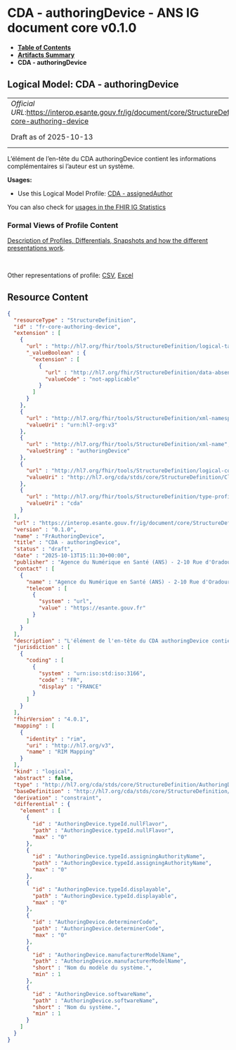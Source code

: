 # CDA - authoringDevice - ANS IG document core v0.1.0

* [**Table of Contents**](toc.md)
* [**Artifacts Summary**](artifacts.md)
* **CDA - authoringDevice**

## Logical Model: CDA - authoringDevice 

| | |
| :--- | :--- |
| *Official URL*:https://interop.esante.gouv.fr/ig/document/core/StructureDefinition/fr-core-authoring-device | *Version*:0.1.0 |
| Draft as of 2025-10-13 | *Computable Name*:FrAuthoringDevice |

 
L’élément de l’en-tête du CDA authoringDevice contient les informations complémentaires si l’auteur est un système. 

**Usages:**

* Use this Logical Model Profile: [CDA - assignedAuthor](StructureDefinition-fr-core-assigned-author.md)

You can also check for [usages in the FHIR IG Statistics](https://packages2.fhir.org/xig/ans.document.fr.core|current/StructureDefinition/fr-core-authoring-device)

### Formal Views of Profile Content

 [Description of Profiles, Differentials, Snapshots and how the different presentations work](http://build.fhir.org/ig/FHIR/ig-guidance/readingIgs.html#structure-definitions). 

 

Other representations of profile: [CSV](StructureDefinition-fr-core-authoring-device.csv), [Excel](StructureDefinition-fr-core-authoring-device.xlsx) 



## Resource Content

```json
{
  "resourceType" : "StructureDefinition",
  "id" : "fr-core-authoring-device",
  "extension" : [
    {
      "url" : "http://hl7.org/fhir/tools/StructureDefinition/logical-target",
      "_valueBoolean" : {
        "extension" : [
          {
            "url" : "http://hl7.org/fhir/StructureDefinition/data-absent-reason",
            "valueCode" : "not-applicable"
          }
        ]
      }
    },
    {
      "url" : "http://hl7.org/fhir/tools/StructureDefinition/xml-namespace",
      "valueUri" : "urn:hl7-org:v3"
    },
    {
      "url" : "http://hl7.org/fhir/tools/StructureDefinition/xml-name",
      "valueString" : "authoringDevice"
    },
    {
      "url" : "http://hl7.org/fhir/tools/StructureDefinition/logical-container",
      "valueUri" : "http://hl7.org/cda/stds/core/StructureDefinition/ClinicalDocument"
    },
    {
      "url" : "http://hl7.org/fhir/tools/StructureDefinition/type-profile-style",
      "valueUri" : "cda"
    }
  ],
  "url" : "https://interop.esante.gouv.fr/ig/document/core/StructureDefinition/fr-core-authoring-device",
  "version" : "0.1.0",
  "name" : "FrAuthoringDevice",
  "title" : "CDA - authoringDevice",
  "status" : "draft",
  "date" : "2025-10-13T15:11:30+00:00",
  "publisher" : "Agence du Numérique en Santé (ANS) - 2-10 Rue d'Oradour-sur-Glane, 75015 Paris",
  "contact" : [
    {
      "name" : "Agence du Numérique en Santé (ANS) - 2-10 Rue d'Oradour-sur-Glane, 75015 Paris",
      "telecom" : [
        {
          "system" : "url",
          "value" : "https://esante.gouv.fr"
        }
      ]
    }
  ],
  "description" : "L'élément de l'en-tête du CDA authoringDevice contient les informations complémentaires si l’auteur est un système.",
  "jurisdiction" : [
    {
      "coding" : [
        {
          "system" : "urn:iso:std:iso:3166",
          "code" : "FR",
          "display" : "FRANCE"
        }
      ]
    }
  ],
  "fhirVersion" : "4.0.1",
  "mapping" : [
    {
      "identity" : "rim",
      "uri" : "http://hl7.org/v3",
      "name" : "RIM Mapping"
    }
  ],
  "kind" : "logical",
  "abstract" : false,
  "type" : "http://hl7.org/cda/stds/core/StructureDefinition/AuthoringDevice",
  "baseDefinition" : "http://hl7.org/cda/stds/core/StructureDefinition/AuthoringDevice",
  "derivation" : "constraint",
  "differential" : {
    "element" : [
      {
        "id" : "AuthoringDevice.typeId.nullFlavor",
        "path" : "AuthoringDevice.typeId.nullFlavor",
        "max" : "0"
      },
      {
        "id" : "AuthoringDevice.typeId.assigningAuthorityName",
        "path" : "AuthoringDevice.typeId.assigningAuthorityName",
        "max" : "0"
      },
      {
        "id" : "AuthoringDevice.typeId.displayable",
        "path" : "AuthoringDevice.typeId.displayable",
        "max" : "0"
      },
      {
        "id" : "AuthoringDevice.determinerCode",
        "path" : "AuthoringDevice.determinerCode",
        "max" : "0"
      },
      {
        "id" : "AuthoringDevice.manufacturerModelName",
        "path" : "AuthoringDevice.manufacturerModelName",
        "short" : "Nom du modèle du système.",
        "min" : 1
      },
      {
        "id" : "AuthoringDevice.softwareName",
        "path" : "AuthoringDevice.softwareName",
        "short" : "Nom du système.",
        "min" : 1
      }
    ]
  }
}

```

